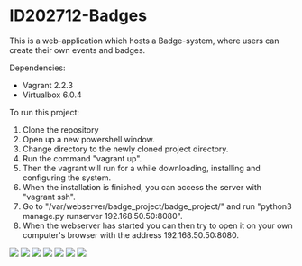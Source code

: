 # ID202712-Badges

This is a web-application which hosts a Badge-system, where users can create their own events and badges. 

Dependencies:
  - Vagrant 2.2.3
  - Virtualbox 6.0.4

To run this project:
  1. Clone the repository
  2. Open up a new powershell window.
  3. Change directory to the newly cloned project directory.
  4. Run the command "vagrant up".
  5. Then the vagrant will run for a while downloading, installing and configuring the system.
  6. When the installation is finished, you can access the server with "vagrant ssh".
  7. Go to "/var/webserver/badge_project/badge_project/" and run "python3 manage.py runserver 192.168.50.50:8080".
  8. When the webserver has started you can then try to open it on your own computer's browser with the address 192.168.50.50:8080.


![](https://i.imgur.com/EniC1Nm.png)
![](https://i.imgur.com/ortX0V6.png)
![](https://i.imgur.com/JknMNvt.png)
![](https://i.imgur.com/GOeIEw1.png)
![](https://i.imgur.com/Qj5ofl8.png)
![](https://i.imgur.com/2NBXq3a.png)
![](https://i.imgur.com/kyONOoY.png)

